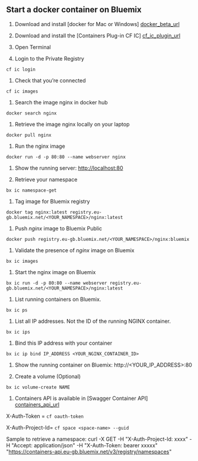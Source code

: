## Start a docker container on Bluemix

1. Download and install [docker for Mac or Windows] [docker_beta_url]

1. Download and install the [Containers Plug-in CF IC] [cf_ic_plugin_url]

1. Open Terminal

1. Login to the Private Registry

  ```
  cf ic login
  ```

1. Check that you’re connected

  ```
  cf ic images
  ```

1. Search the image nginx in docker hub
  ```
  docker search nginx
  ```

1. Retrieve the image nginx locally on your laptop
  ```
  docker pull nginx
  ```

1. Run the nginx image
  ```
  docker run -d -p 80:80 --name webserver nginx
  ```

1. Show the running server: [http://localhost:80](http://localhost:80)

1. Retrieve your namespace
  ```
  bx ic namespace-get
  ```
  
1. Tag image for Bluemix registry
  ```
  docker tag nginx:latest registry.eu-gb.bluemix.net/<YOUR_NAMESPACE>/nginx:latest
  ```
 
1. Push ​*nginx*​ image to Bluemix Public
  ```
  docker push registry.eu-gb.bluemix.net/<YOUR_NAMESPACE>/nginx:bluemix
  ```

1. Validate the presence of ​*nginx*​ image on Bluemix
  ```
  bx ic images
  ```

1. Start the nginx image on Bluemix
  ```
  bx ic run -d -p 80:80 --name webserver registry.eu-gb.bluemix.net/<YOUR_NAMESPACE>/nginx:latest
  ```

1. List running containers on Bluemix.
  ```
  bx ic ps
  ```
  
1. List all IP addresses. Not the ID of the running NGINX container.
  ```
  bx ic ips
  ```

1. Bind this IP address with your container
  ```
  bx ic ip bind IP_ADDRESS <YOUR_NGINX_CONTAINER_ID>
  ```

1. Show the running container on Bluemix: http://<YOUR_IP_ADDRESS>:80

1. Create a volume (Optional)
  ```
  bx ic volume-create NAME
  ```

1. Containers API is available in [Swagger Container API] [containers_api_url] 
  
  X-Auth-Token     = ```cf oauth-token```
  
  X-Auth-Project-Id= ```cf space <space-name> --guid```

Sample to retrieve a namespace:
curl -X GET -H "X-Auth-Project-Id: xxxx" -H "Accept: application/json" -H "X-Auth-Token: bearer xxxxx" "https://containers-api.eu-gb.bluemix.net/v3/registry/namespaces"
  
[containers_api_url]: http://ccsapi-doc.mybluemix.net
[docker_beta_url]: https://beta.docker.com/
[cf_ic_plugin_url]: https://new-console.ng.bluemix.net/docs/containers/container_cli_cfic.html